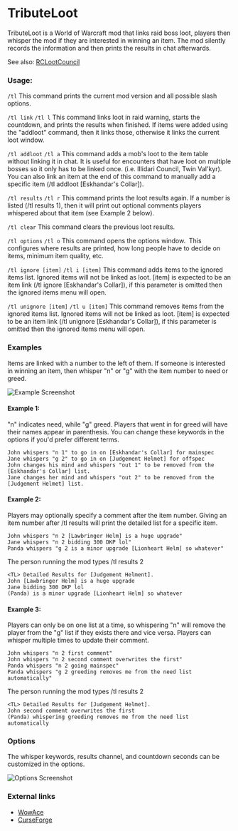 # TributeLoot

TributeLoot is a World of Warcraft mod that links raid boss loot, players then whisper the mod if they are interested in winning an item. The mod silently records the information and then prints the results in chat afterwards.

See also: [RCLootCouncil](https://www.curseforge.com/wow/addons/rclootcouncil)

### Usage:

`/tl`
This command prints the current mod version and all possible slash options.

`/tl link`
`/tl l`
This command links loot in raid warning, starts the countdown, and prints the results when finished. If items were added using the "addloot" command, then it links those, otherwise it links the current loot window.

`/tl addloot`
`/tl a`
This command adds a mob's loot to the item table without linking it in chat. It is useful for encounters that have loot on multiple bosses so it only has to be linked once. (i.e. Illidari Council, Twin Val'kyr).  You can also link an item at the end of this command to manually add a specific item (/tl addloot [Eskhandar's Collar]).

`/tl results`
`/tl r`
This command prints the loot results again.
If a number is listed (/tl results 1), then it will print out optional comments players whispered about that item (see Example 2 below).

`/tl clear`
This command clears the previous loot results.

`/tl options`
`/tl o`
This command opens the options window.  This configures where results are printed, how long people have to decide on items, minimum item quality, etc.

`/tl ignore [item]`
`/tl i [item]`
This command adds items to the ignored items list. Ignored items will not be linked as loot.
[item] is expected to be an item link (/tl ignore [Eskhandar's Collar]), if this parameter is omitted then the ignored items menu will open.

`/tl unignore [item]`
`/tl u [item]`
This command removes items from the ignored items list. Ignored items will not be linked as loot.
[item] is expected to be an item link (/tl unignore [Eskhandar's Collar]), if this parameter is omitted then the ignored items menu will open.

### Examples

Items are linked with a number to the left of them. If someone is interested in winning an item, then whisper "n" or "g" with the item number to need or greed.

![Example Screenshot](https://zombiejunk.s3.amazonaws.com/tributeloot.jpg)

#### Example 1:
"n" indicates need, while "g" greed. Players that went in for greed will have their names appear in parenthesis. You can change these keywords in the options if you'd prefer different terms.

```
John whispers "n 1" to go in on [Eskhandar's Collar] for mainspec
Jane whispers "g 2" to go in on [Judgement Helmet] for offspec
John changes his mind and whispers "out 1" to be removed from the [Eskhandar's Collar] list.
Jane changes her mind and whispers "out 2" to be removed from the [Judgement Helmet] list.
```

#### Example 2:
Players may optionally specify a comment after the item number.
Giving an item number after /tl results will print the detailed list for a specific item.

```
John whispers "n 2 [Lawbringer Helm] is a huge upgrade"
Jane whispers "n 2 bidding 300 DKP lol"
Panda whispers "g 2 is a minor upgrade [Lionheart Helm] so whatever"
```

The person running the mod types /tl results 2

```
<TL> Detailed Results for [Judgement Helment].
John [Lawbringer Helm] is a huge upgrade
Jane bidding 300 DKP lol
(Panda) is a minor upgrade [Lionheart Helm] so whatever
```

#### Example 3:
Players can only be on one list at a time, so whispering "n" will remove the player from the "g" list if they exists there and vice versa.
Players can whisper multiple times to update their comment.

```
John whispers "n 2 first comment"
John whispers "n 2 second comment overwrites the first"
Panda whispers "n 2 going mainspec"
Panda whispers "g 2 greeding removes me from the need list automatically"
```

The person running the mod types /tl results 2

```
<TL> Detailed Results for [Judgement Helmet].
John second comment overwrites the first
(Panda) whispering greeding removes me from the need list automatically
```

### Options

The whisper keywords, results channel, and countdown seconds can be customized in the options.

![Options Screenshot](https://zombiejunk.s3.amazonaws.com/tributeloot-options.jpg)


### External links

* [WowAce](https://www.wowace.com/projects/tributeloot)
* [CurseForge](https://www.curseforge.com/wow/addons/tributeloot)
